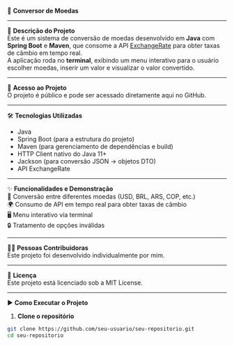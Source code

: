 💱 **Conversor de Moedas**  

---

📖 **Descrição do Projeto**  
Este é um sistema de conversão de moedas desenvolvido em **Java** com **Spring Boot** e **Maven**, que consome a API [ExchangeRate](https://www.exchangerate-api.com/) para obter taxas de câmbio em tempo real.  
A aplicação roda no **terminal**, exibindo um menu interativo para o usuário escolher moedas, inserir um valor e visualizar o valor convertido.  

---

🔗 **Acesso ao Projeto**  
O projeto é público e pode ser acessado diretamente aqui no GitHub.  

---

🛠 **Tecnologias Utilizadas**  
- Java  
- Spring Boot (para a estrutura do projeto)  
- Maven (para gerenciamento de dependências e build)  
- HTTP Client nativo do Java 11+  
- Jackson (para conversão JSON → objetos DTO)  
- API ExchangeRate  

---

✨ **Funcionalidades e Demonstração**  
💱 Conversão entre diferentes moedas (USD, BRL, ARS, COP, etc.)  
🌍 Consumo de API em tempo real para obter taxas de câmbio  
🖥️ Menu interativo via terminal  
🔒 Tratamento de opções inválidas  

---

👩‍💻 **Pessoas Contribuidoras**  
Este projeto foi desenvolvido individualmente por mim.  

---

📜 **Licença**  
Este projeto está licenciado sob a MIT License.  

---

▶️ **Como Executar o Projeto**  

1. **Clone o repositório**  
```bash
git clone https://github.com/seu-usuario/seu-repositorio.git
cd seu-repositorio
